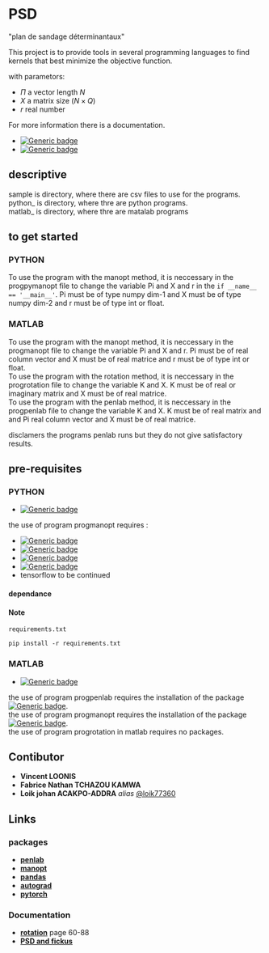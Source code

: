 # PSD

"plan de sandage déterminantaux"

This project is to provide tools in several programming languages to find kernels that best minimize the objective function.  

with parametors:
- $\Pi$ a vector length $N$
- $X$ a matrix size $(N \times Q)$
- $r$ real number

For more information there is a documentation.



- [![Generic badge](https://img.shields.io/badge/with--made-python-informational.svg)](https://shields.io/)
- [![Generic badge](https://img.shields.io/badge/with--made-matlab-informational.svg)](https://shields.io)
<!-- - [![shield](http://img.shields.io/badges/made with-r-informational)](http://forthebadge.com) -->
<!-- - [![shield](http://img.shields.io/badges/made with-matlab-informational)](http://forthebadge.com) -->


## descriptive

sample is directory, where there are csv files to use for the programs.  
python_ is directory, where thre are python programs.  
matlab_ is directory, where thre are matalab programs
<!-- en faire plus -->
<!-- --> 
## to get started

### PYTHON
To use the program with the manopt method, it is neccessary in the progpymanopt file to change the variable Pi and X and r in the `if __name__ == '__main__'`. Pi must be of type numpy dim-1 and X must be of type numpy dim-2 and r must be of type int or float.  

### MATLAB
To use the program with the manopt method, it is neccessary in the progmanopt file to change the variable Pi and X and r. Pi must be of real column vector and X must be of real matrice and r must be of type int or float.        
To use the program with the rotation method, it is neccessary in the progrotation file to change the variable K and X. K must be of real or imaginary matrix and X must be of real matrice.       
To use the program with the penlab method, it is neccessary in the progpenlab file to change the variable K and X. K must be of real matrix and and Pi real column vector and X must be of real matrice.        

disclamers the programs penlab runs but they do not give satisfactory results.
<!--
### R
### Julia
-->

## pre-requisites

### PYTHON

<!--**[python](https://www.python.org/)** version 3.5 +-->
- [![Generic badge](https://img.shields.io/badge/python-3.5-brightgreen.svg)](https://shields.io)

the use of program progmanopt requires :  

- [![Generic badge](https://img.shields.io/badge/pandas-0.24.2-brithtgreen.svg)](https://shields.io)
- [![Generic badge](https://img.shields.io/badge/autograd-1.4-brithtgreen.svg)](https://shields.io)
- [![Generic badge](https://img.shields.io/badge/manopt-2.0-brithtgreen.svg)](https://shields.io)
- [![Generic badge](https://img.shields.io/badge/pytorch-1.12-brithtgreen.svg)](https://shields.io)
- tensorflow to be continued

#### dependance

#### Note

`requirements.txt`

```
pip install -r requirements.txt
```

<!-- dépandance --> 

### MATLAB

<!--**[matlab](https://fr.mathworks.com/products/matlab.html)** version R2018b +-->
- [![Generic badge](https://img.shields.io/badge/matlab-R2018b-brithtgreen.svg)](https://shields.io)

the use of program progpenlab requires the installation of the package [![Generic badge](https://img.shields.io/badge/pelab-1.04-brithtgreen.svg)](https://shields.io).  
the use of program progmanopt requires the installation of the package [![Generic badge](https://img.shields.io/badge/manopt-7.0.0-brithtgreen.svg)](https://shields.io).   
the use of program progrotation in matlab requires no packages.
<!-- dépandance --> 

<!--
### JULIA


-->

## Contibutor

- **Vincent LOONIS**
- **Fabrice Nathan TCHAZOU KAMWA**
- **Loik johan ACAKPO-ADDRA** _alias_ [@loik77360](https://github.com/loik77360/PSD)

## Links

### packages

- **[penlab](https://web.mat.bham.ac.uk/kocvara/penlab)**
- **[manopt](https://www.manopt.org/)**
- **[pandas](https://pandas.pydata.org/)**
- **[autograd](https://pypi.org/project/autograd/)**
- **[pytorch](https://pytorch.org/)**
<!-- **[tensorflow](https://www.manopt.org/tutorial.html)** -->



### Documentation
- **[rotation](docs/documentation/Determinantal%20Sampling%20Designs%20(JSPI%202019).pdf)** page 60-88  
- **[PSD and fickus](docs/documentation/Techniques_d_enquete.pdf)**
<!-- liks -->






